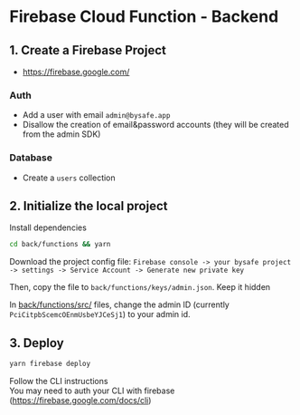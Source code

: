 # Firebase Cloud Function - Backend

## 1. Create a Firebase Project
- https://firebase.google.com/

### Auth
- Add a user with email `admin@bysafe.app`
- Disallow the creation of email&password accounts (they will be created from the admin SDK)

### Database
- Create a `users` collection

## 2. Initialize the local project

Install dependencies
```bash
cd back/functions && yarn
```

Download the project config file:
`Firebase console -> your bysafe project -> settings -> Service Account -> Generate new private key`

Then, copy the file to `back/functions/keys/admin.json`. Keep it hidden

In [back/functions/src/](./functions/src/) files, change the admin ID (currently `PciCitpbScemcOEnmUsbeYJCeSj1`) to your admin id.

## 3. Deploy
```bash
yarn firebase deploy
```

Follow the CLI instructions  
You may need to auth your CLI with firebase (https://firebase.google.com/docs/cli)
